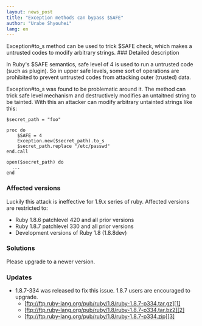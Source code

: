 ```yaml
---
layout: news_post
title: "Exception methods can bypass $SAFE"
author: "Urabe Shyouhei"
lang: en
---
```


 Exception#to\_s method can be used to trick $SAFE check, which makes a untrusted codes to modify arbitrary strings. ### Detailed description

In Ruby\'s $SAFE semantics, safe level of 4 is used to run a untrusted
code (such as plugin). So in upper safe levels, some sort of operations
are prohibited to prevent untrusted codes from attacking outer (trusted)
data.

Exception#to\_s was found to be problematic around it. The method can
trick safe level mechanism and destructively modifies an untaitned
string to be tainted. With this an attacker can modify arbitrary
untainted strings like this:

    $secret_path = "foo"

    proc do
        $SAFE = 4
        Exception.new($secret_path).to_s
        $secret_path.replace "/etc/passwd"
    end.call

    open($secret_path) do
      ...
    end

### Affected versions

Luckily this attack is ineffective for 1.9.x series of ruby. Affected
versions are restricted to:

* Ruby 1.8.6 patchlevel 420 and all prior versions
* Ruby 1.8.7 patchlevel 330 and all prior versions
* Development versions of Ruby 1.8 (1.8.8dev)

### Solutions

Please upgrade to a newer version.

### Updates

* 1\.8.7-334 was released to fix this issue. 1.8.7 users are encouraged
  to upgrade.
  * [ftp://ftp.ruby-lang.org/pub/ruby/1.8/ruby-1.8.7-p334.tar.gz][1]
  * [ftp://ftp.ruby-lang.org/pub/ruby/1.8/ruby-1.8.7-p334.tar.bz2][2]
  * [ftp://ftp.ruby-lang.org/pub/ruby/1.8/ruby-1.8.7-p334.zip][3]



[1]: ftp://ftp.ruby-lang.org/pub/ruby/1.8/ruby-1.8.7-p334.tar.gz
[2]: ftp://ftp.ruby-lang.org/pub/ruby/1.8/ruby-1.8.7-p334.tar.bz2
[3]: ftp://ftp.ruby-lang.org/pub/ruby/1.8/ruby-1.8.7-p334.zip
